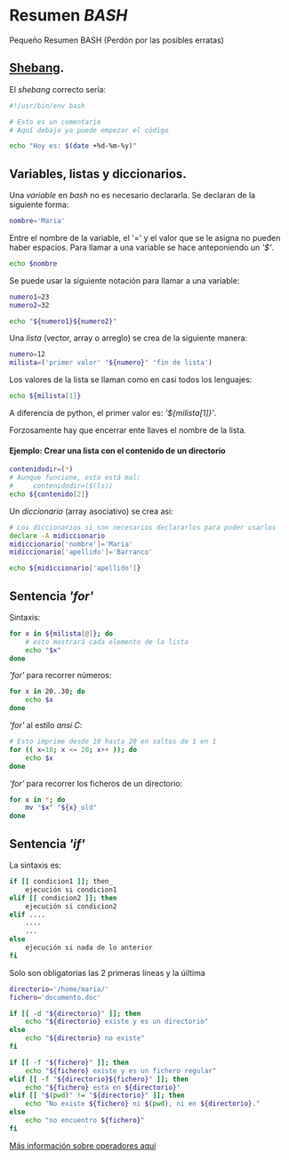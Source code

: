# Resumen _BASH_
Pequeño Resumen BASH
(Perdón por las posibles erratas)

## [Shebang](https://es.wikipedia.org/wiki/Shebang).

El _shebang_ correcto sería:
```bash
#!/usr/bin/env bash

# Esto es un comentario
# Aquí debajo ya puede empezar el código

echo "Hoy es: $(date +%d-%m-%y)"
```

## Variables, listas y diccionarios.

Una _variable_ en _bash_ no es necesario declararla. Se declaran de la siguiente forma:

```bash
nombre='Maria'
```

Entre el nombre de la variable, el '=' y el valor que se le asigna no pueden haber espacios.
Para llamar a una variable se hace anteponiendo un _'$'_.
```bash
echo $nombre
```

Se puede usar la siguiente notación para llamar a una variable:
```bash
numero1=23
numero2=32

echo "${numero1}${numero2}"
```

Una _lista_ (vector, array o arreglo) se crea de la siguiente manera:
```bash
numero=12
milista=('primer valor' "${numero}" 'fin de lista')
```

Los valores de la lista se llaman como en casi todos los lenguajes:
```bash
echo ${milista[1]}
```
A diferencia de python, el primer valor es: _'${milista[1]}'_.

Forzosamente hay que encerrar ente llaves el nombre de la lista.

#### Ejemplo: Crear una lista con el contenido de un directorio
```bash
contenidodir=(*)
# Aunque funcione, esto está mal: 
#     contenidodir=($(ls))
echo ${contenido[2]}
```

Un _diccionario_ (array asociativo) se crea asi:
```bash
# Los diccionarios si son necesarios declararlos para poder usarlos
declare -A midiccionario
midiccionario['nombre']='Maria'
midiccionario['apellido']='Barranco'

echo ${midiccionario['apellido']}
```

## Sentencia _'for'_

Sintaxis:
```bash
for x in ${milista[@]}; do
    # esto mostrará cada elemento de la lista
    echo "$x"
done
```

_'for'_ para recorrer números:
```bash
for x in 20..30; do
    echo $x
done
```

_'for'_ al estilo _ansi C_:
```bash
# Esto imprime desde 10 hasta 20 en saltos de 1 en 1
for (( x=10; x <= 20; x++ )); do
    echo $x
done
```

_'for'_ para recorrer los ficheros de un directorio:
```bash
for x in *; do
    mv "$x" "${x}_old"
done
```

## Sentencia _'if'_

La sintaxis es:
```bash
if [[ condicion1 ]]; then_
    ejecución si condicion1
elif [[ condicion2 ]]; then
    ejecución si condicion2
elif ....
    ....
    ...
else
    ejecución si nada de lo anterior
fi
```
Solo son obligatorias las 2 primeras líneas y la úiltima

```bash
directorio='/home/maria/'
fichero='documento.doc'

if [[ -d "${directorio}" ]]; then
    echo "${directorio} existe y es un directorio"
else
    echo "${directorio} no existe"
fi

if [[ -f "${fichero}" ]]; then
    echo "${fichero} existe y es un fichero regular"
elif [[ -f "${directorio}${fichero}" ]]; then
    echo "${fichero} está en ${directorio}"
elif [[ "$(pwd)" != "${directorio}" ]]; then
    echo "No existe ${fichero} ni $(pwd), ni en ${directorio}."
else
    echo "no encuentro ${fichero}"
fi
```

[Más información sobre operadores aquí](http://mywiki.wooledge.org/BashGuide/TestsAndConditionals#Conditional_Blocks_.28if.2C_test_and_.5B.5B.29)


